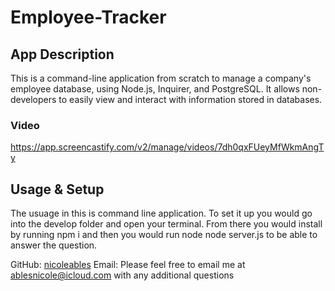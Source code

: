 # Employee-Tracker

## App Description
This is a command-line application from scratch to manage a company's employee database, using Node.js, Inquirer, and PostgreSQL. It allows non-developers to easily view and interact with information stored in databases.

### Video
https://app.screencastify.com/v2/manage/videos/7dh0qxFUeyMfWkmAngTy

## Usage & Setup
The usuage in this is command line application. To set it up you would go into the develop folder and open your terminal. From there you would install by running npm i and then you would run node node server.js to be able to answer the question.


GitHub: [nicoleables](https://github.com/nicoleables)
Email: Please feel free to email me at <u>ablesnicole@icloud.com</u> with any additional questions